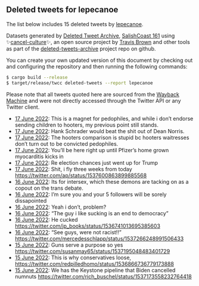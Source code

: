 ## Deleted tweets for lepecanoe

The list below includes 15 deleted tweets by
[lepecanoe](https://twitter.com/lepecanoe).



Datasets generated by [Deleted Tweet Archive](https://twitter.com/deletedtweet161), 
[SalishCoast 161](https://twitter.com/SalishCoastA) using 
✨[cancel-culture](https://github.com/travisbrown/cancel-culture)✨, an open source project by 
[Travis Brown](https://twitter.com/travisbrown) and other tools as part of the 
[deleted-tweets-archive](https://github.com/salcoast/deleted-tweets-archive/) project repo on github.

You can create your own updated version of this document by checking out and configuring the
repository and then running the following commands:

```bash
$ cargo build --release
$ target/release/twcc deleted-tweets --report lepecanoe
```

Please note that all tweets quoted here are sourced from the
[Wayback Machine](https://web.archive.org) and were not directly accessed through the Twitter API or
any Twitter client.

* [17 June 2022](https://web.archive.org/web/20220617043510/https://twitter.com/lepecanoe/status/1537654880722382849): This is a magnet for pedophiles, and while i don’t endorse sending children to hooters, my previous point still stands. <!--1537654880722382849-->
* [17 June 2022](https://web.archive.org/web/20220617043236/https://twitter.com/lepecanoe/status/1537654306085621765): Hank Schrader would beat the shit out of Dean Norris. <!--1537654306085621765-->
* [17 June 2022](https://web.archive.org/web/20220617042318/https://twitter.com/lepecanoe/status/1537651692635758592): The hooters comparison is stupid bc hooters waitresses don’t turn out to be convicted pedophiles. <!--1537651692635758592-->
* [17 June 2022](https://web.archive.org/web/20220617030824/https://twitter.com/lepecanoe/status/1537633020219256832): You’ll be here right up until Pfizer’s home grown myocarditis kicks in <!--1537633020219256832-->
* [17 June 2022](https://web.archive.org/web/20220617010847/https://twitter.com/lepecanoe/status/1537603018471788544): Re election chances just went up for Trump <!--1537603018471788544-->
* [17 June 2022](https://web.archive.org/web/20220617010253/https://twitter.com/lepecanoe/status/1537601040048041984): Shit, i fly three weeks from today https://twitter.com/ap/status/1537600863899885568 <!--1537601040048041984-->
* [16 June 2022](https://web.archive.org/web/20220616230219/https://twitter.com/lepecanoe/status/1537571004402130945): Its for intersex, which these demons are tacking on as a copout on the trans debate. <!--1537571004402130945-->
* [16 June 2022](https://web.archive.org/web/20220616182217/https://twitter.com/lepecanoe/status/1537500600463548417): I’m sure you and your 5 followers will be sorely dissapointed <!--1537500600463548417-->
* [16 June 2022](https://web.archive.org/web/20220616172649/https://twitter.com/lepecanoe/status/1537486612879253505): Yeah i don’t, problem? <!--1537486612879253505-->
* [16 June 2022](https://web.archive.org/web/20220616171134/https://twitter.com/lepecanoe/status/1537482855626190850): “The guy i like sucking is an end to democracy” <!--1537482855626190850-->
* [16 June 2022](https://web.archive.org/web/20220616163438/https://twitter.com/lepecanoe/status/1537473509231820801): He cucked https://twitter.com/jp_books/status/1536741013695385603 <!--1537473509231820801-->
* [16 June 2022](https://web.archive.org/web/20220616065051/https://twitter.com/lepecanoe/status/1537326712278556673): “See guys, were not racist!!” https://twitter.com/mercedesschlapp/status/1537266248991506433 <!--1537326712278556673-->
* [15 June 2022](https://web.archive.org/web/20220615235322/https://twitter.com/lepecanoe/status/1537221549891018752): Guns serve a purpose so yes https://twitter.com/susanmay65/status/1537195048483401729 <!--1537221549891018752-->
* [15 June 2022](https://web.archive.org/web/20220616030508/https://twitter.com/lepecanoe/status/1537220939208830976): This is why conservatives loose, https://twitter.com/redpilledhomo/status/1536866736779173888 <!--1537220939208830976-->
* [15 June 2022](https://web.archive.org/web/20220615231451/https://twitter.com/lepecanoe/status/1537211838319894528): We has the Keystone pipeline that Biden cancelled numnuts https://twitter.com/rich_buschel/status/1537173558232764418 <!--1537211838319894528-->
